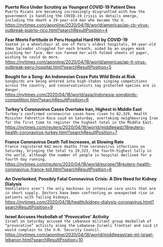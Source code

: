 **Puerto Rico Under Scrutiny as Youngest COVID-19 Patient Dies**\
`Puerto Ricans are becoming increasingly disgruntled with how the government is handling the COVID-19 crisis as details emerge, including the death a 29-year-old man who became the U.`\
https://nytimes.com/aponline/2020/04/18/world/americas/ap-cb-virus-outbreak-puerto-rico.html?searchResultPosition=4

**Fear Meets Fortitude in Peru Hospital Hard Hit by COVID-19**\
`Seated in a wheelchair at one of Peru's oldest hospitals, 84-year-old Emma Salvador struggled for each breath, aided by an oxygen mask pinching her face. Her son fanned her with folded sheets of paper, wishing he could do more.`\
https://nytimes.com/aponline/2020/04/18/world/americas/ap-lt-virus-outbreak-peru-hospital.html?searchResultPosition=5

**Bought for a Song: An Indonesian Craze Puts Wild Birds at Risk**\
`Songbirds are being entered into high-stakes singing competitions across the country, and conservationists say protected species are in danger.`\
https://nytimes.com/2020/04/18/world/asia/indonesia-songbirds-competition.html?searchResultPosition=6

**Turkey's Coronavirus Cases Overtake Iran, Highest in Middle East**\
`Turkey's confirmed coronavirus cases have risen to 82,329, Health Minister Fahrettin Koca said on Saturday, overtaking neighbouring Iran for the first time to register the highest total in the Middle East. `\
https://nytimes.com/reuters/2020/04/18/world/middleeast/18reuters-health-coronavirus-turkey.html?searchResultPosition=7

**France Coronavirus Death Toll Increases, at Slowing Rate**\
`France registered 642 more deaths from coronavirus infections on Saturday, bringing the total to 19,323, the fourth-highest tally in the world, although the number of people in hospital declined for a fourth day running. `\
https://nytimes.com/reuters/2020/04/18/world/europe/18reuters-health-coronavirus-france-toll.html?searchResultPosition=8

**An Overlooked, Possibly Fatal Coronavirus Crisis: A Dire Need for Kidney Dialysis**\
`Ventilators aren’t the only machines in intensive care units that are in short supply. Doctors have been confronting an unexpected rise in patients with failing kidneys.`\
https://nytimes.com/2020/04/18/health/kidney-dialysis-coronavirus.html?searchResultPosition=9

**Israel Accuses Hezbollah of 'Provocative' Activity**\
`Israel on Saturday accused the Lebanese militant group Hezbollah of “provocative” activity along the Lebanese-Israeli frontier and said it would complain to the U.N. Security Council.`\
https://nytimes.com/aponline/2020/04/18/world/middleeast/ap-ml-israel-lebanon.html?searchResultPosition=10

